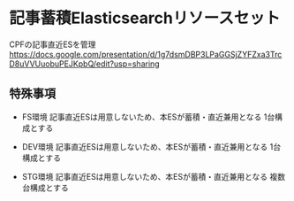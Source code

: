 # 記事蓄積Elasticsearchリソースセット

CPFの記事直近ESを管理
https://docs.google.com/presentation/d/1g7dsmDBP3LPaGGSjZYFZxa3TrcD8uVVUuobuPEJKpbQ/edit?usp=sharing

## 特殊事項

- FS環境
記事直近ESは用意しないため、本ESが蓄積・直近兼用となる
1台構成とする

- DEV環境
記事直近ESは用意しないため、本ESが蓄積・直近兼用となる
1台構成とする

- STG環境
記事直近ESは用意しないため、本ESが蓄積・直近兼用となる
複数台構成とする